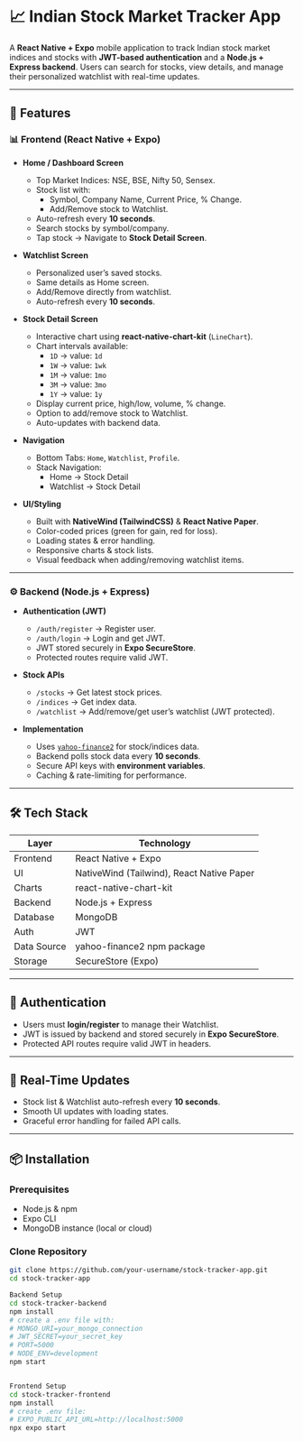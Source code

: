 # 📈 Indian Stock Market Tracker App

A **React Native + Expo** mobile application to track Indian stock market indices and stocks with **JWT-based authentication** and a **Node.js + Express backend**. Users can search for stocks, view details, and manage their personalized watchlist with real-time updates.

---

## 🚀 Features

### 📊 Frontend (React Native + Expo)
- **Home / Dashboard Screen**
  - Top Market Indices: NSE, BSE, Nifty 50, Sensex.
  - Stock list with:
    - Symbol, Company Name, Current Price, % Change.
    - Add/Remove stock to Watchlist.
  - Auto-refresh every **10 seconds**.
  - Search stocks by symbol/company.
  - Tap stock → Navigate to **Stock Detail Screen**.

- **Watchlist Screen**
  - Personalized user’s saved stocks.
  - Same details as Home screen.
  - Add/Remove directly from watchlist.
  - Auto-refresh every **10 seconds**.

- **Stock Detail Screen**
  - Interactive chart using **react-native-chart-kit** (`LineChart`).
  - Chart intervals available:
    - `1D` → value: `1d`
    - `1W` → value: `1wk`
    - `1M` → value: `1mo`
    - `3M` → value: `3mo`
    - `1Y` → value: `1y`
  - Display current price, high/low, volume, % change.
  - Option to add/remove stock to Watchlist.
  - Auto-updates with backend data.


- **Navigation**
  - Bottom Tabs: `Home`, `Watchlist`, `Profile`.
  - Stack Navigation:
    - Home → Stock Detail
    - Watchlist → Stock Detail

- **UI/Styling**
  - Built with **NativeWind (TailwindCSS)** & **React Native Paper**.
  - Color-coded prices (green for gain, red for loss).
  - Loading states & error handling.
  - Responsive charts & stock lists.
  - Visual feedback when adding/removing watchlist items.

---

### ⚙️ Backend (Node.js + Express)
- **Authentication (JWT)**
  - `/auth/register` → Register user.
  - `/auth/login` → Login and get JWT.
  - JWT stored securely in **Expo SecureStore**.
  - Protected routes require valid JWT.

- **Stock APIs**
  - `/stocks` → Get latest stock prices.
  - `/indices` → Get index data.
  - `/watchlist` → Add/remove/get user’s watchlist (JWT protected).

- **Implementation**
  - Uses [`yahoo-finance2`](https://www.npmjs.com/package/yahoo-finance2) for stock/indices data.
  - Backend polls stock data every **10 seconds**.
  - Secure API keys with **environment variables**.
  - Caching & rate-limiting for performance.

---

## 🛠️ Tech Stack

| Layer       | Technology                           |
|-------------|---------------------------------------|
| Frontend    | React Native + Expo                  |
| UI          | NativeWind (Tailwind), React Native Paper |
| Charts      | react-native-chart-kit               |
| Backend     | Node.js + Express                    |
| Database    | MongoDB                              |
| Auth        | JWT                                  |
| Data Source | yahoo-finance2 npm package           |
| Storage     | SecureStore (Expo)                   |

---

## 🔑 Authentication
- Users must **login/register** to manage their Watchlist.
- JWT is issued by backend and stored securely in **Expo SecureStore**.
- Protected API routes require valid JWT in headers.

---

## 📡 Real-Time Updates
- Stock list & Watchlist auto-refresh every **10 seconds**.
- Smooth UI updates with loading states.
- Graceful error handling for failed API calls.

---


## 📦 Installation

### Prerequisites
- Node.js & npm
- Expo CLI
- MongoDB instance (local or cloud)

### Clone Repository
```bash
git clone https://github.com/your-username/stock-tracker-app.git
cd stock-tracker-app

Backend Setup
cd stock-tracker-backend
npm install
# create a .env file with:
# MONGO_URI=your_mongo_connection
# JWT_SECRET=your_secret_key
# PORT=5000
# NODE_ENV=development
npm start


Frontend Setup
cd stock-tracker-frontend
npm install
# create .env file:
# EXPO_PUBLIC_API_URL=http://localhost:5000
npx expo start

